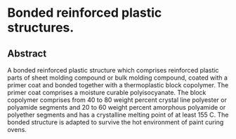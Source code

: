 # Bonded reinforced plastic structures.

## Abstract
A bonded reinforced plastic structure which comprises reinforced plastic parts of sheet molding compound or bulk molding compound, coated with a primer coat and bonded together with a thermoplastic block copolymer. The primer coat comprises a moisture curable polyisocyanate. The block copolymer comprises from 40 to 80 weight percent crystal line polyester or polyamide segments and 20 to 60 weight percent amorphous polyamide or polyether segments and has a crystalline melting point of at least 155 C. The bonded structure is adapted to survive the hot environment of paint curing ovens.
